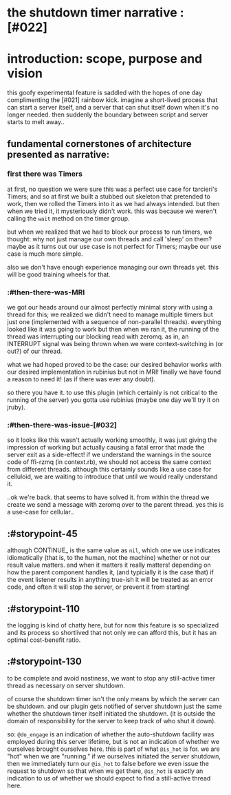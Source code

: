 # the shutdown timer narrative :[#022]

# introduction: scope, purpose and vision

this goofy experimental feature is saddled with the hopes of one day
complimenting the [#021] rainbow kick. imagine a short-lived process that
can start a server itself, and a server that can shut itself down when it's
no longer needed. then suddenly the boundary between script and server starts
to melt away..


## fundamental cornerstones of architecture presented as narrative:

### first there was Timers

at first, no question we were sure this was a perfect use case for tarcieri's
Timers; and so at first we built a stubbed out skeleton that pretended to work,
then we rolled the Timers into it as we had always intended. but then when we
tried it, it mysteriously didn't work. this was because we weren't calling the
`wait` method on the timer group.

but when we realized that we had to block our process to run timers, we
thought: why not just manage our own threads and call 'sleep' on them? maybe
as it turns out our use case is not perfect for Timers; maybe our use case
is much more simple.

also we don't have enough experience managing our own threads yet. this will
be good training wheels for that.


### :#then-there-was-MRI

we got our heads around our almost perfectly minimal story with using a thread
for this; we realized we didn't need to manage multiple timers but just one
(implemented with a sequence of non-parallel threads). everything looked like
it was going to work but then when we ran it, the running of the thread was
interrupting our blocking read with zeromq. as in, an INTERRUPT signal was
being thrown when we were context-switching in (or out?) of our thread.

what we had hoped proved to be the case: our desired behavior works with our
desired implementation in rubinius but not in MRI! finally we have found a
reason to need it! (as if there was ever any doubt).

so there you have it. to use this plugin (which certainly is not critical to
the running of the server) you gotta use rubinius (maybe one day we'll try
it on jruby).



### :#then-there-was-issue-[#032]

so it looks like this wasn't actually working smoothly, it was just giving
the impression of working but actually causing a fatal error that made the
server exit as a side-effect! if we understand the warnings in the source
code of ffi-rzmq (in context.rb), we should not access the same context from
different threads. although this certainly sounds like a use case for
celluloid, we are waiting to introduce that until we would really understand
it.

..ok we're back. that seems to have solved it. from within the thread we
create we send a message with zeromq over to the parent thread. yes this is a
use-case for cellular..



## :#storypoint-45

although CONTINUE_ is the same value as `nil`, which one we use indicates
idiomatically (that is, to the human, not the machine) whether or not our
result value matters. and when it matters it really matters! depending on
how the parent component handles it, (and typicially it is the case that)
if the event listener results in anything true-ish it will be treated as an
error code, and often it will stop the server, or prevent it from starting!



## :#storypoint-110

the logging is kind of chatty here, but for now this feature is so specialized
and its process so shortlived that not only we can afford this, but it has
an optimal cost-benefit ratio.


## :#storypoint-130

to be complete and avoid nastiness, we want to stop any still-active timer
thread as necessary on server shutdown.

of course the shutdown timer isn't the only means by which the server can be
shutdown. and our plugin gets notified of server shutdown just the same
whether the shutdown timer itself initiated the shutdown. (it is outside the
domain of responsibility for the server to keep track of who shut it down).

so: `@do_engage` is an indication of whether the auto-shutdown facility was
employed during this server lifetime, but is not an indication of whether
we ourselves brought ourselves here. this is part of what `@is_hot` is for.
we are "hot" when we are "running." if we ourselves initiated the server
shutdown, then we immediately turn our `@is_hot` to false before we even
issue the request to shutdown so that when we get there, `@is_hot` is exactly
an indication to us of whether we should expect to find a still-active thread
here.
